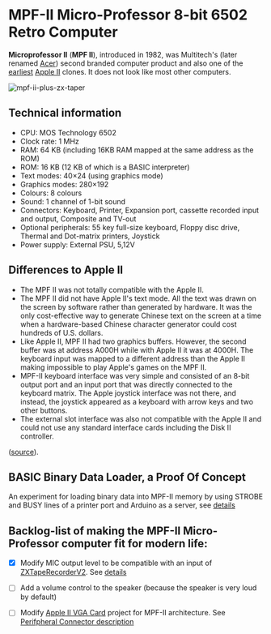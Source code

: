 # MPF-II Micro-Professor 8-bit 6502 Retro Computer

**Microprofessor II** (**MPF II**), introduced in 1982, was Multitech's (later renamed [Acer](https://en.wikipedia.org/wiki/Acer_Inc.)) second branded computer product and also one of the [earliest](https://en.wikipedia.org/wiki/List_of_Apple_II_clones) [Apple II](https://en.wikipedia.org/wiki/Apple_II) clones. It does not look like most other computers.

![mpf-ii-plus-zx-taper](Photos/mpf-ii-plus-zx-taper.jpg)

## Technical information

- CPU: MOS Technology 6502
- Clock rate: 1 MHz
- RAM: 64 KB (including 16KB RAM mapped at the same address as the ROM)
- ROM: 16 KB (12 KB of which is a BASIC interpreter)
- Text modes: 40×24 (using graphics mode)
- Graphics modes: 280×192
- Colours: 8 colours
- Sound: 1 channel of 1-bit sound
- Connectors: Keyboard, Printer, Expansion port, cassette recorded input and output, Composite and TV-out
- Optional peripherals: 55 key full-size keyboard, Floppy disc drive, Thermal and Dot-matrix printers, Joystick
- Power supply: External PSU, 5,12V

## Differences to Apple II
- The MPF II was not totally compatible with the Apple II.
- The MPF II did not have Apple II's text mode. All the text was drawn on the screen by software rather than generated by hardware. It was the only cost-effective way to generate Chinese text on the screen at a time when a hardware-based Chinese character generator could cost hundreds of U.S. dollars.
- Like Apple II, MPF II had two graphics buffers. However, the second buffer was at address A000H while with Apple II it was at 4000H. The keyboard input was mapped to a different address than the Apple II making impossible to play Apple's games on the MPF II.
- MPF-II keyboard interface was very simple and consisted of an 8-bit output port and an input port that was directly connected to the keyboard matrix. The Apple joystick interface was not there, and instead, the joystick appeared as a keyboard with arrow keys and two other buttons.
- The external slot interface was also not compatible with the Apple II and could not use any standard interface cards including the Disk II controller.

([source](https://en.wikipedia.org/wiki/Microprofessor_II)).


## BASIC Binary Data Loader, a Proof Of Concept

An experiment for loading binary data into MPF-II memory by using STROBE and BUSY lines of a printer port and Arduino as a server, see [details](BasicDataLoader)

## Backlog-list of making the MPF-II Micro-Professor computer fit for modern life:

- [x] Modify MIC output level to be compatible with an input of [ZXTapeRecorderV2](https://trolsoft.ru/en/sch/zx-tapper). See [details](Docs/Modifications/MIC_level)

- [ ] Add a volume control to the speaker (because the speaker is very loud by default)

- [ ] Modify [Apple II VGA Card](https://github.com/markadev/AppleII-VGA) project for MPF-II architecture. See [Perifpheral Connector description](Docs/MPF-II_extension_port.pdf)



